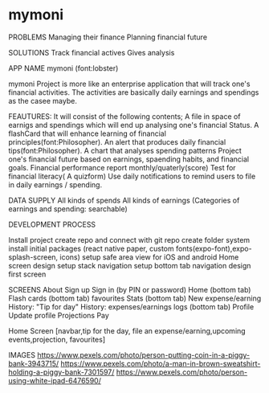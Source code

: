# mymoni
PROBLEMS
Managing their finance
Planning financial future

SOLUTIONS
Track financial actives
Gives analysis

APP NAME mymoni (font:lobster)

mymoni Project is more like an enterprise application that will track one's financial activities.
The activities are basically daily earnings and spendings as the casee maybe.

FEAUTURES:
It will consist of the following contents;
A file in space of earnigs and spendings which will end up analysing one's financial Status.
A flashCard that will enhance learning of financial principles(font:Philosopher).
An alert that produces daily financial tips(font:Philosopher).
A chart that analyses spending patterns
Project one's financial future based on earnings, spaending habits, and financial goals.
Financial performance report monthly/quaterly(score)
Test for financial literacy( A quizform)
Use daily notifications to remind users to file in daily earnings / spending.

DATA SUPPLY
All kinds of spends
All kinds of earnings (Categories of earnings and spending: searchable)

DEVELOPMENT PROCESS

Install project
create repo and connect with git repo
create folder system
install initial packages (react native paper, custom fonts(expo-font),expo-splash-screen, icons)
setup safe area view for iOS and android
Home screen design
setup stack navigation
setup bottom tab navigation
design first screen

SCREENS
About
Sign up
Sign in (by PIN or password)
Home (bottom tab)
Flash cards (bottom tab)
favourites
Stats (bottom tab)
New expense/earning
History: "Tip for day"
History: expenses/earnings logs (bottom tab)
Profile
Update profile
Projections
Pay

Home Screen 
[navbar,tip for the day, file an expense/earning,upcoming events,projection, favourites]

IMAGES
https://www.pexels.com/photo/person-putting-coin-in-a-piggy-bank-3943715/ https://www.pexels.com/photo/a-man-in-brown-sweatshirt-holding-a-piggy-bank-7301597/ https://www.pexels.com/photo/person-using-white-ipad-6476590/
